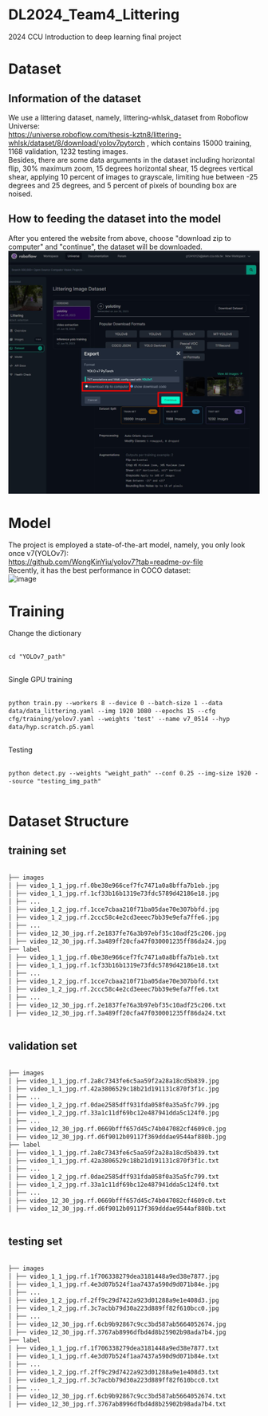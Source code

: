 # DL2024_Team4_Littering
2024 CCU Introduction to deep learning final project

# Dataset
## Information of the dataset
We use a littering dataset, namely, littering-whlsk_dataset from Roboflow Universe:  
https://universe.roboflow.com/thesis-kztn8/littering-whlsk/dataset/8/download/yolov7pytorch
, which contains 15000 training, 1168 validation, 1232 testing images.  
Besides, there are some data arguments in the dataset including horizontal flip, 30% maximum zoom, 15 degrees horizontal   shear,  15 degrees vertical shear, applying 10 percent of images to grayscale, limiting hue between -25 degrees and 25 degrees, and 5 percent of pixels of bounding box are noised.

## How to feeding the dataset into the model

After you entered the website from above, choose "download zip to computer" and "continue", the dataset will be downloaded.
![image](https://raw.githubusercontent.com/GrantCSIE/DL2024_Team4_Littering/main/Illustrated%20image/dataset%20download.jpg?token=GHSAT0AAAAAACSLZ7HVNDFHEB2FA2TME4BEZSFZVXA)    


# Model
The project is employed a state-of-the-art model, namely, you only look once v7(YOLOv7):  
https://github.com/WongKinYiu/yolov7?tab=readme-ov-file  
Recently, it has the best performance in COCO dataset:  
![image](https://raw.githubusercontent.com/WongKinYiu/yolov7/main/figure/performance.png)  



# Training
Change the dictionary
<pre>
<code>
cd "YOLOv7_path"
</code>
</pre>

Single GPU training
<pre>
<code>
python train.py --workers 8 --device 0 --batch-size 1 --data data/data_littering.yaml --img 1920 1080 --epochs 15 --cfg cfg/training/yolov7.yaml --weights 'test' --name v7_0514 --hyp data/hyp.scratch.p5.yaml
</code>
</pre>

Testing
<pre>
<code>
python detect.py --weights "weight_path" --conf 0.25 --img-size 1920 --source "testing_img_path"
</code>
</pre>

# Dataset Structure

## training set
<pre>
<code>  
├── images  
│ ├── video_1_1_jpg.rf.0be38e966cef7fc7471a0a8bffa7b1eb.jpg
│ ├── video_1_1_jpg.rf.1cf33b16b1319e73fdc5789d42186e18.jpg
│ ├── ...  
│ ├── video_1_2_jpg.rf.1cce7cbaa210f71ba05dae70e307bbfd.jpg
│ ├── video_1_2_jpg.rf.2ccc58c4e2cd3eeec7bb39e9efa7ffe6.jpg
│ ├── ...  
│ ├── video_12_30_jpg.rf.2e1837fe76a3b97ebf35c10adf25c206.jpg
│ ├── video_12_30_jpg.rf.3a489ff20cfa47f030001235ff86da24.jpg
├── label
│ ├── video_1_1_jpg.rf.0be38e966cef7fc7471a0a8bffa7b1eb.txt
│ ├── video_1_1_jpg.rf.1cf33b16b1319e73fdc5789d42186e18.txt
│ ├── ...  
│ ├── video_1_2_jpg.rf.1cce7cbaa210f71ba05dae70e307bbfd.txt
│ ├── video_1_2_jpg.rf.2ccc58c4e2cd3eeec7bb39e9efa7ffe6.txt
│ ├── ...  
│ ├── video_12_30_jpg.rf.2e1837fe76a3b97ebf35c10adf25c206.txt
│ ├── video_12_30_jpg.rf.3a489ff20cfa47f030001235ff86da24.txt
</code>
</pre>

## validation set
<pre>
<code>  
├── images  
│ ├── video_1_1_jpg.rf.2a8c7343fe6c5aa59f2a28a18cd5b839.jpg
│ ├── video_1_1_jpg.rf.42a3806529c18b21d191131c870f3f1c.jpg
│ ├── ...  
│ ├── video_1_2_jpg.rf.0dae2585dff931fda058f0a35a5fc799.jpg
│ ├── video_1_2_jpg.rf.33a1c11df69bc12e487941dda5c124f0.jpg
│ ├── ...  
│ ├── video_12_30_jpg.rf.0669bfff657d45c74b047082cf4609c0.jpg
│ ├── video_12_30_jpg.rf.d6f9012b09117f369dddae9544af880b.jpg
├── label
│ ├── video_1_1_jpg.rf.2a8c7343fe6c5aa59f2a28a18cd5b839.txt
│ ├── video_1_1_jpg.rf.42a3806529c18b21d191131c870f3f1c.txt
│ ├── ...  
│ ├── video_1_2_jpg.rf.0dae2585dff931fda058f0a35a5fc799.txt
│ ├── video_1_2_jpg.rf.33a1c11df69bc12e487941dda5c124f0.txt
│ ├── ...  
│ ├── video_12_30_jpg.rf.0669bfff657d45c74b047082cf4609c0.txt
│ ├── video_12_30_jpg.rf.d6f9012b09117f369dddae9544af880b.txt
</code>
</pre>

## testing set
<pre>
<code>  
├── images  
│ ├── video_1_1_jpg.rf.1f706338279dea3181448a9ed38e7877.jpg
│ ├── video_1_1_jpg.rf.4e3d07b524f1aa7437a590d9d071b84e.jpg
│ ├── ...  
│ ├── video_1_2_jpg.rf.2ff9c29d7422a923d01288a9e1e408d3.jpg
│ ├── video_1_2_jpg.rf.3c7acbb79d30a223d889ff82f610bcc0.jpg
│ ├── ...  
│ ├── video_12_30_jpg.rf.6cb9b92867c9cc3bd587ab5664052674.jpg
│ ├── video_12_30_jpg.rf.3767ab8996dfbd4d8b25902b98ada7b4.jpg
├── label
│ ├── video_1_1_jpg.rf.1f706338279dea3181448a9ed38e7877.txt
│ ├── video_1_1_jpg.rf.4e3d07b524f1aa7437a590d9d071b84e.txt
│ ├── ...  
│ ├── video_1_2_jpg.rf.2ff9c29d7422a923d01288a9e1e408d3.txt
│ ├── video_1_2_jpg.rf.3c7acbb79d30a223d889ff82f610bcc0.txt
│ ├── ...  
│ ├── video_12_30_jpg.rf.6cb9b92867c9cc3bd587ab5664052674.txt
│ ├── video_12_30_jpg.rf.3767ab8996dfbd4d8b25902b98ada7b4.txt
</code>
</pre>
